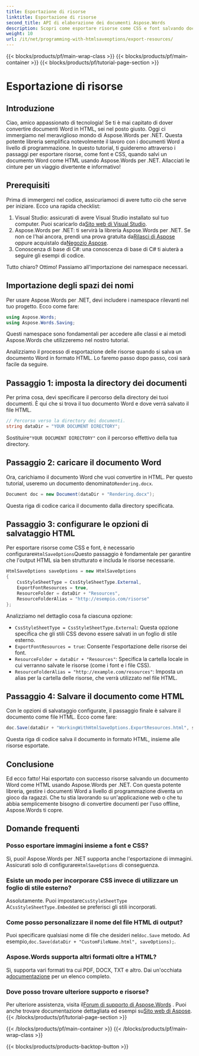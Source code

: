 ```yaml
---
title: Esportazione di risorse
linktitle: Esportazione di risorse
second_title: API di elaborazione dei documenti Aspose.Words
description: Scopri come esportare risorse come CSS e font salvando documenti Word come HTML usando Aspose.Words per .NET. Segui la nostra guida passo dopo passo.
weight: 10
url: /it/net/programming-with-htmlsaveoptions/export-resources/
---
```


{{< blocks/products/pf/main-wrap-class >}}
{{< blocks/products/pf/main-container >}}
{{< blocks/products/pf/tutorial-page-section >}}

# Esportazione di risorse

## Introduzione

Ciao, amico appassionato di tecnologia! Se ti è mai capitato di dover convertire documenti Word in HTML, sei nel posto giusto. Oggi ci immergiamo nel meraviglioso mondo di Aspose.Words per .NET. Questa potente libreria semplifica notevolmente il lavoro con i documenti Word a livello di programmazione. In questo tutorial, ti guideremo attraverso i passaggi per esportare risorse, come font e CSS, quando salvi un documento Word come HTML usando Aspose.Words per .NET. Allacciati le cinture per un viaggio divertente e informativo!

## Prerequisiti

Prima di immergerci nel codice, assicuriamoci di avere tutto ciò che serve per iniziare. Ecco una rapida checklist:

1.  Visual Studio: assicurati di avere Visual Studio installato sul tuo computer. Puoi scaricarlo da[Sito web di Visual Studio](https://visualstudio.microsoft.com/).
2.  Aspose.Words per .NET: ti servirà la libreria Aspose.Words per .NET. Se non ce l'hai ancora, prendi una prova gratuita da[Rilasci di Aspose](https://releases.aspose.com/words/net/) oppure acquistalo da[Negozio Aspose](https://purchase.aspose.com/buy).
3. Conoscenza di base di C#: una conoscenza di base di C# ti aiuterà a seguire gli esempi di codice.

Tutto chiaro? Ottimo! Passiamo all'importazione dei namespace necessari.

## Importazione degli spazi dei nomi

Per usare Aspose.Words per .NET, devi includere i namespace rilevanti nel tuo progetto. Ecco come fare:

```csharp
using Aspose.Words;
using Aspose.Words.Saving;
```

Questi namespace sono fondamentali per accedere alle classi e ai metodi Aspose.Words che utilizzeremo nel nostro tutorial.

Analizziamo il processo di esportazione delle risorse quando si salva un documento Word in formato HTML. Lo faremo passo dopo passo, così sarà facile da seguire.

## Passaggio 1: imposta la directory dei documenti

Per prima cosa, devi specificare il percorso della directory dei tuoi documenti. È qui che si trova il tuo documento Word e dove verrà salvato il file HTML.

```csharp
// Percorso verso la directory dei documenti.
string dataDir = "YOUR DOCUMENT DIRECTORY";
```

 Sostituire`"YOUR DOCUMENT DIRECTORY"` con il percorso effettivo della tua directory.

## Passaggio 2: caricare il documento Word

 Ora, carichiamo il documento Word che vuoi convertire in HTML. Per questo tutorial, useremo un documento denominato`Rendering.docx`.

```csharp
Document doc = new Document(dataDir + "Rendering.docx");
```

Questa riga di codice carica il documento dalla directory specificata.

## Passaggio 3: configurare le opzioni di salvataggio HTML

Per esportare risorse come CSS e font, è necessario configurare`HtmlSaveOptions`Questo passaggio è fondamentale per garantire che l'output HTML sia ben strutturato e includa le risorse necessarie.

```csharp
HtmlSaveOptions saveOptions = new HtmlSaveOptions
{
    CssStyleSheetType = CssStyleSheetType.External,
    ExportFontResources = true,
    ResourceFolder = dataDir + "Resources",
    ResourceFolderAlias = "http://esempio.com/risorse"
};
```

Analizziamo nel dettaglio cosa fa ciascuna opzione:
- `CssStyleSheetType = CssStyleSheetType.External`: Questa opzione specifica che gli stili CSS devono essere salvati in un foglio di stile esterno.
- `ExportFontResources = true`: Consente l'esportazione delle risorse dei font.
- `ResourceFolder = dataDir + "Resources"`: Specifica la cartella locale in cui verranno salvate le risorse (come i font e i file CSS).
- `ResourceFolderAlias = "http://example.com/resources"`: Imposta un alias per la cartella delle risorse, che verrà utilizzato nel file HTML.

## Passaggio 4: Salvare il documento come HTML

Con le opzioni di salvataggio configurate, il passaggio finale è salvare il documento come file HTML. Ecco come fare:

```csharp
doc.Save(dataDir + "WorkingWithHtmlSaveOptions.ExportResources.html", saveOptions);
```

Questa riga di codice salva il documento in formato HTML, insieme alle risorse esportate.

## Conclusione

Ed ecco fatto! Hai esportato con successo risorse salvando un documento Word come HTML usando Aspose.Words per .NET. Con questa potente libreria, gestire i documenti Word a livello di programmazione diventa un gioco da ragazzi. Che tu stia lavorando su un'applicazione web o che tu abbia semplicemente bisogno di convertire documenti per l'uso offline, Aspose.Words ti copre.

## Domande frequenti

### Posso esportare immagini insieme a font e CSS?
 Sì, puoi! Aspose.Words per .NET supporta anche l'esportazione di immagini. Assicurati solo di configurare`HtmlSaveOptions` di conseguenza.

### Esiste un modo per incorporare CSS invece di utilizzare un foglio di stile esterno?
 Assolutamente. Puoi impostare`CssStyleSheetType` A`CssStyleSheetType.Embedded` se preferisci gli stili incorporati.

### Come posso personalizzare il nome del file HTML di output?
 Puoi specificare qualsiasi nome di file che desideri nel`doc.Save` metodo. Ad esempio,`doc.Save(dataDir + "CustomFileName.html", saveOptions);`.

### Aspose.Words supporta altri formati oltre a HTML?
 Sì, supporta vari formati tra cui PDF, DOCX, TXT e altro. Dai un'occhiata a[documentazione](https://reference.aspose.com/words/net/) per un elenco completo.

### Dove posso trovare ulteriore supporto e risorse?
Per ulteriore assistenza, visita il[Forum di supporto di Aspose.Words](https://forum.aspose.com/c/words/8) . Puoi anche trovare documentazione dettagliata ed esempi su[Sito web di Aspose](https://reference.aspose.com/words/net/).
{{< /blocks/products/pf/tutorial-page-section >}}

{{< /blocks/products/pf/main-container >}}
{{< /blocks/products/pf/main-wrap-class >}}

{{< blocks/products/products-backtop-button >}}
